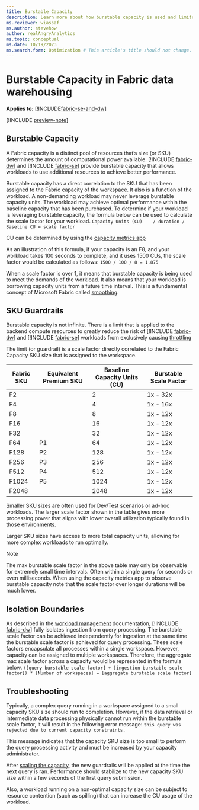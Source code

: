 ```yaml
---
title: Burstable Capacity
description: Learn more about how burstable capacity is used and limited with SKU guardarils.
ms.reviewer: wiassaf
ms.author: stevehow
author: realAngryAnalytics
ms.topic: conceptual
ms.date: 10/19/2023
ms.search.form: Optimization # This article's title should not change. If so, contact engineering.
---
```


# Burstable Capacity in Fabric data warehousing

**Applies to:** [!INCLUDE[fabric-se-and-dw](includes/applies-to-version/fabric-se-and-dw.md)]

[!INCLUDE [preview-note](../includes/preview-note.md)]

## Burstable Capacity
A Fabric capacity is a distinct pool of resources that’s size (or SKU) determines the amount of computational power available. [!INCLUDE [fabric-dw](includes/fabric-dw.md)] and [!INCLUDE [fabric-se](includes/fabric-se.md)] provide burstable capacity that allows workloads to use additional resources to achieve better performance.

Burstable capacity has a direct correlation to the SKU that has been assigned to the Fabric capacity of the workspace. It also is a function of the workload. A non-demanding workload may never leverage burstable capacity units. The workload may achieve optimal performance within the baseline capacity that has been purchased. To determine if your workload is leveraging burstable capacity, the formula below can be used to calculate the scale factor for your workload.
`Capacity Units (CU)    / duration / Baseline CU = scale factor`

CU can be determined by using the [capacity metrics app](usage-reporting.md)

As an illustration of this formula, if your capacity is an F8, and your workload takes 100 seconds to complete, and it uses 1500 CUs, the scale factor would be calculated as follows:
`1500 / 100 / 8 = 1.875`

When a scale factor is over 1, it means that burstable capacity is being used to meet the demands of the workload. It also means that your workload is borrowing capacity units from a future time interval. This is a fundamental concept of Microsoft Fabric called [smoothing](comute-capacity-smoothing-throttling.md#smoothing).

## SKU Guardrails
Burstable capacity is not infinite. There is a limit that is applied to the backend compute resources to greatly reduce the risk of [!INCLUDE [fabric-dw](includes/fabric-dw.md)] and [!INCLUDE [fabric-se](includes/fabric-se.md)] workloads from exclusively causing [throttling](comute-capacity-smoothing-throttling.md#throttling)

The limit (or guardrail) is a scale factor directly correlated to the Fabric Capacity SKU size that is assigned to the workspace.

| Fabric SKU | Equivalent Premium SKU | Baseline Capacity Units (CU) | Burstable Scale Factor |
|------------|-----------------------|------------------------------|------------------------|
| F2         |                       | 2                            | 1x - 32x               |
| F4         |                       | 4                            | 1x - 16x               |
| F8         |                       | 8                            | 1x - 12x               |
| F16        |                       | 16                           | 1x - 12x               |
| F32        |                       | 32                           | 1x - 12x               |
| F64        | P1                    | 64                           | 1x - 12x               |
| F128       | P2                    | 128                          | 1x - 12x               |
| F256       | P3                    | 256                          | 1x - 12x               |
| F512       | P4                    | 512                          | 1x - 12x               |
| F1024      | P5                    | 1024                         | 1x - 12x               |
| F2048      |                       | 2048                         | 1x - 12x               |

Smaller  SKU sizes are often used for Dev/Test scenarios or ad-hoc workloads. The larger scale factor shown in the table gives more processing power that aligns with lower overall utilization typically found in those environments.

Larger SKU sizes have access to more total capacity units, allowing for more complex workloads to run optimally.

> [!NOTE]
> The max burstable scale factor in the above table may only be observable for extremely small time intervals. Often within a single query for seconds or even milliseconds. When using the capacity metrics app to observe burstable capacity note that the scale factor over longer durations will be much lower.

## Isolation Boundaries
As described in the [workload management](workload-management.md#ingestion-isolation) documentation, [!INCLUDE [fabric-dw](includes/fabric-dw.md)] fully isolates ingestion from query processing. The burstable scale factor can be achieved independently for ingestion at the same time the burstable scale factor is achieved for query processing. These scale factors encapsulate all processes within a single workspace. However, capacity can be assigned to multiple workspaces. Therefore, the aggregate max scale factor across a capacity would be represented in the formula below.
`([query burstable scale factor] + [ingestion burstable scale factor]) * [Number of workspaces] = [aggregate burstable scale factor]`

## Troubleshooting
Typically, a complex query running in a workspace assigned to a small capacity SKU size should run to completion. However, if the data retrieval or intermediate data processing physically cannot run within the burstable scale factor, it will result in the following error message: `this query was rejected due to current capacity constraints.`

This message indicates that the capacity SKU size is too small to perform the query processing activity and must be increased by your capacity administrator.

After [scaling the capacity](https://learn.microsoft.com/en-us/fabric/enterprise/scale-capacity), the new guardrails will be applied at the time the next query is ran. Performance should stabilize to the new capacity SKU size within a few seconds of the first query submission.

Also, a workload running on a non-optimal capacity size can be subject to resource contention (such as spilling) that can increase the CU usage of the workload.